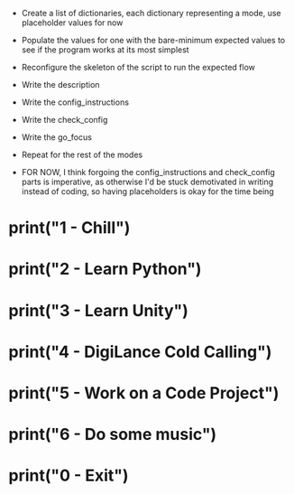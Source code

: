 - Create a list of dictionaries, each dictionary representing a mode, use placeholder values for now
- Populate the values for one with the bare-minimum expected values to see if the program works at its most simplest
- Reconfigure the skeleton of the script to run the expected flow
- Write the description
- Write the config_instructions
- Write the check_config
- Write the go_focus
- Repeat for the rest of the modes

- FOR NOW, I think forgoing the config_instructions and check_config parts is imperative, as otherwise I'd be stuck demotivated in writing instead of coding, so having placeholders is okay for the time being

# print("1 - Chill")
# print("2 - Learn Python")
# print("3 - Learn Unity")
# print("4 - DigiLance Cold Calling")
# print("5 - Work on a Code Project")
# print("6 - Do some music")
# print("0 - Exit")